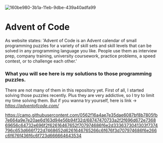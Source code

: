 ![160be980-3b1a-11eb-9dbe-439a40adfa99](https://github.com/kolmi93/Advent_of_Code/assets/129217792/e46d3da4-4a0d-44fb-ad5e-dd03c711fb39)

#  Advent of Code

As website states: 'Advent of Code is an Advent calendar of small programming puzzles for a variety of skill sets and skill levels that can be solved in any programming language you like.
People use them as interview prep, company training, university coursework, practice problems, a speed contest, or to challenge each other.'

### What you will see here is my solutions to those programming puzzles.
There are not many of them in this repository yet. First of all, I started solving those puzzles recently. Plus they are very addictive, so I try to limit my time solving them.
But if you wanna try yourself, here is link -> *https://adventofcode.com/*

https://camo.githubusercontent.com/0562f16a4ae7e35dae6087bf8b7805fb7e664a9e7e20ae6d163d94e56b94f32d/68747470733a2f2f696d672e736869656c64732e696f2f62616467652f707974686f6e2d3336373041303f7374796c653d666f722d7468652d6261646765266c6f676f3d707974686f6e266c6f676f436f6c6f723d666664643534
